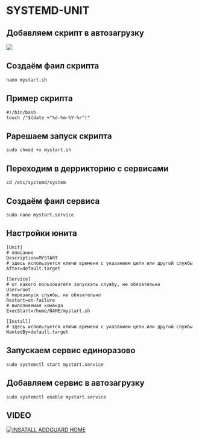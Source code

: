 # SYSTEMD-UNIT
## Добавляем скрипт в автозагрузку
<img src="https://linuxteaching.com/storage/img/images_1/systemd_unit_file_creating_a_service.png">


## Создаём фаил скрипта
```console
nano mystart.sh
```
## Пример скрипта
```console
#!/bin/bash
touch /"$(date +"%d-%m-%Y-%r")"
```
## Рарешаем запуск скрипта
```console
sudo chmod +x mystart.sh
```
## Переходим в деррикторию с сервисами
```console
cd /etc/systemd/system
```
## Создаём фаил сервиса
```console
sudo nano mystart.service
```

## Настройки юнита
```console
[Unit]
# описание
Description=MYSTART
# здесь используется ключи времени с указанием цели или другой службы
After=default.target

[Service]
# от какого пользователя запускать службу, не обязательно
User=root
# перезапуск службы, не обязательно
Restart=on-failure
# выполняемая команда
ExecStart=/home/NAME/mystart.sh

[Install]
# здесь используется ключи времени с указанием цели или другой службы
WantedBy=default.target
```
## Запускаем сервис единоразово
```console
sudo systemctl start mystart.service
```
## Добавляем сервис в автозагрузку
```console
sudo systemctl enable mystart.service
```

## VIDEO

[![INSATALL ADDGUARD HOME](https://i9.ytimg.com/vi_webp/SGHjEDVhb38/mqdefault.webp?v=630e0583&sqp=CKCKuJgG&rs=AOn4CLBeyQIoQwe4biL9ihYfbFU2l2RgAg)](https://youtu.be/SGHjEDVhb38)

